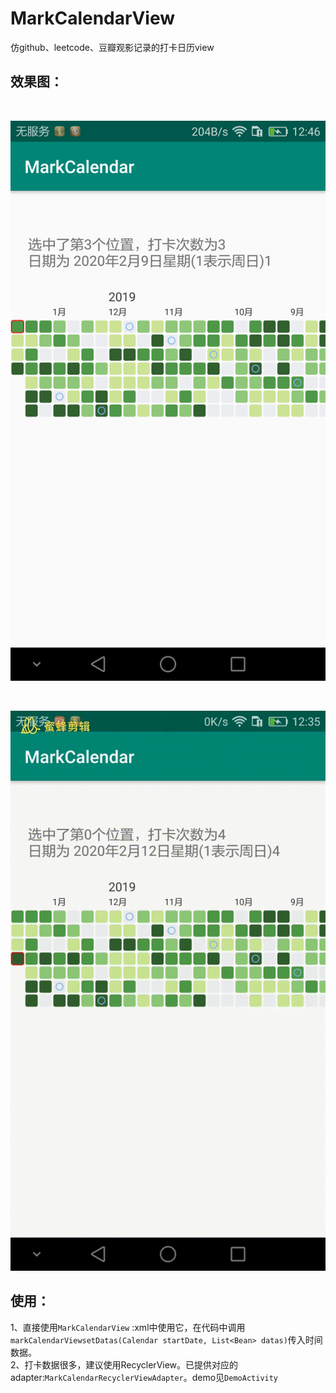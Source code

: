 # MarkCalendarView
仿github、leetcode、豆瓣观影记录的打卡日历view

## 效果图：

<br/>

![img1](Screenshot_2020-03-11-12-46-40.png)

<br/>

![img2](MyVideo_2.gif)

## 使用：


1、直接使用`MarkCalendarView` :xml中使用它，在代码中调用`markCalendarViewsetDatas(Calendar startDate, List<Bean> datas)`传入时间数据。<br/>
2、打卡数据很多，建议使用RecyclerView。已提供对应的adapter:`MarkCalendarRecyclerViewAdapter`。demo见`DemoActivity`
